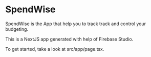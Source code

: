 # SpendWise

SpendWise is the App that help you to track track and control your budgeting. 

This is a NextJS app generated with help of Firebase Studio.

To get started, take a look at src/app/page.tsx.
